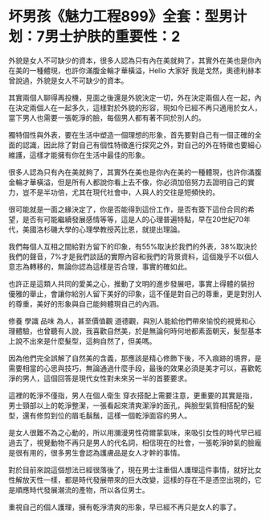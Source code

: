 # 坏男孩《魅力工程899》全套：型男计划：7男士护肤的重要性：2

外貌是女人不可缺少的資本，很多人認為只有內在美就夠了，其實外在美也是你內在美的一種體現，也許你滿腹金輪才華橫溢，Hello 大家好 我是戈然，奧德利赫本曾說過，外貌是女人不可缺少的資本。

其實兩個人聊得再投機，見面之後還是外貌決定一切，外在決定兩個人在一起，內在決定兩個人在一起多久，這樣對於外貌的形容，現如今已經不再只適用於女人，當下男人也需要一張乾淨的臉，每個男人都有著不同於別人的。

獨特個性與外表，要在生活中塑造一個理想的形象，首先要對自己有一個正確的全面的認識，因此除了對自己有個性特徵進行探究之外，對自己的外在特徵也要細心維護，這樣才能擁有你在生活中最佳的形象。

很多人認為只有內在美就夠了，其實外在美也是你內在美的一種體現，也許你滿腹金輪才華橫溢，但是所有人都說你看上去不像，你必須加倍努力去證明自己的實力，豈不是半功倍，尤其在現代社會中，人與人的交往是短頻快的。

很可能就是一面之緣決定了，你是否能得到這份工作，是否有簽下這份合同的希望，是否有可能繼續發展感情等等，這是人的心理普遍特點，早在20世紀70年代，美國洛杉磯大學的心理學教授芮比恩，就提出理論。

我們每個人互相之間給對方留下的印象，有55%取決於我們的外表，38%取決於我們的聲音，7%才是我們談話的實際內容和我們的背景資料，這個幾乎不以個人意志為轉移的，無論你認為這樣是否合理，事實的確如此。

也許正是這類人共同的愛美之心，推動了文明的進步發展吧，事實上得體的裝扮 優雅的舉止，會讓你給別人留下美好的印象，這不僅是對自己的尊重，更是對別人的尊重，美好的形象與自己能夠體現自己的內涵。

修養 學識 品味 為人，甚至價值觀 道德觀，與別人能給他們帶來愉悅的視覺和心理體驗，也曾聽有人說，我喜歡自然美，於是無論何時何地都素面朝天，髮型基本上說不出來是什麼髮型，這夠自然了，但美嗎。

因為他們完全誤解了自然美的含義，那應該是精心修飾下後，不入痕跡的境界，是需要相當的心思與技巧，無論通過什麼手段，最後的效果必須是美才可以，喜歡乾淨的男人，這個回答是現代女性對未來另一半的首要要求。

這裡的乾淨不僅指，男人在個人衛生 穿衣搭配上需要注意，更重要的其實是指，男士頸部以上的乾淨整潔，一張看起來清爽潔淨的面孔，與臉型氣質相搭配的髮型，還有修剪到位的眉毛鬍鬚，這樣一個乾淨面容的男人。

是女人很難不為之心動的，所以用瀰漫男性荷爾蒙氣味，來吸引女性的時代早已經過去了，視覺動物不再只是男人的代名詞，相信現在的社會，一張乾淨帥氣的臉龐是很有用的，很多男生會認為護膚品是女人才幹的事情。

對於目前來說這個想法已經很落後了，現在男士注重個人護理這件事情，就好比女性解放天性一樣，都是時代發展帶來的巨大改變，這樣的存在不是憑空出現的，它是順應時代發展潮流的產物，所以各位男士。

重視自己的個人護理，擁有乾淨清爽的形象，早已經不再只是女人的事了。